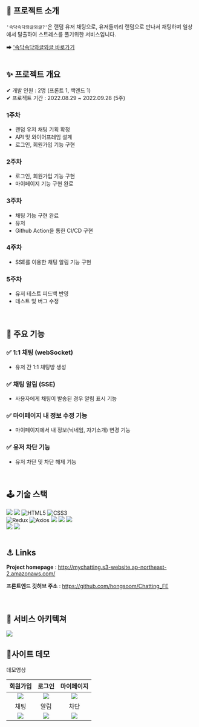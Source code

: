 ## 🤝 프로젝트 소개
`'속닥속닥와글와글?'`은 랜덤 유저 채팅으로, 유저들끼리 랜덤으로 만나서 채팅하며 일상에서 탈출하여 스트레스를 풀기위한 서비스입니다.<br/>

➡ ['속닥속닥와글와글 바로가기](http://mychatting.s3-website.ap-northeast-2.amazonaws.com/)  
<br/>

## ✨ 프로젝트 개요

✔ 개발 인원 : 2명 (프론트 1, 백엔드 1)
<br/>
✔ 프로젝트 기간 : 2022.08.29 ~ 2022.09.28 (5주)

### 1주차

- 랜덤 유저 채팅 기획 확정
- API 및 와이어프레임 설계
- 로그인, 회원가입 기능 구현 

### 2주차

- 로그인, 회원가입 기능 구현 
- 마이페이지 기능 구현 완료

### 3주차

- 채팅 기능 구현 완료
- 유저 
- Github Action을 통한 CI/CD 구현

### 4주차

- SSE를 이용한 채팅 알림 기능 구현

### 5주차

- 유저 테스트 피드백 반영
- 테스트 및 버그 수정

<br/>

## 🔧 주요 기능
### ✅ 1:1 채팅 (webSocket)

- 유저 간 1:1 채팅방 생성

### ✅ 채팅 알림 (SSE)

- 사용자에게 채팅이 발송된 경우 알림 표시 기능

### ✅ 마이페이지 내 정보 수정 기능

- 마이페이지에서 내 정보(닉네임, 자기소개) 변경 기능

### ✅ 유저 차단 기능

- 유저 차단 및 차단 해제 기능

<br/>

## 🕹 기술 스택
<div display=flex>
<img src="https://img.shields.io/badge/java-007396?style=for-the-badge&logo=java&logoColor=white">
<img src="https://img.shields.io/badge/javascript-F7DF1E?style=for-the-badge&logo=javascript&logoColor=black">
<img alt="HTML5" src ="https://img.shields.io/badge/HTML5-E34F26.svg?&style=for-the-badge&logo=HTML5&logoColor=white"/>
<img alt="CSS3" src ="https://img.shields.io/badge/CSS3-1572B6.svg?&style=for-the-badge&logo=CSS3&logoColor=white"/>
</div>
<div display=flex>
<img alt="Redux" src ="https://img.shields.io/badge/Redux-764ABC.svg?&style=for-the-badge&logo=Redux&logoColor=black"/>
<img alt="Axios" src ="https://img.shields.io/badge/Axios-6F02B5.svg?&style=for-the-badge&logo=Axios&logoColor=white"/>
<img src="https://img.shields.io/badge/Styled Components-F893D1?style=for-the-badge&logo=styledComponents&logoColor=white">
<img src="https://img.shields.io/badge/StompJS-008000?style=for-the-badge&logo=stompjs&logoColor=white">
<img src="https://img.shields.io/badge/SockJS-008000?style=for-the-badge&logo=sockjs&logoColor=white">
</div>
<div display=flex>
<img src="https://img.shields.io/badge/Github-000000?style=for-the-badge&logo=github&logoColor=white">
<img src="https://img.shields.io/badge/Github%20Actions-000000?style=for-the-badge&logo=github-actions&logoColor=white">
</div>
<br/>


## ⚓️ Links
**Project homepage** : http://mychatting.s3-website.ap-northeast-2.amazonaws.com/

**프론트엔드 깃허브 주소** : https://github.com/hongsoom/Chatting_FE

<br/>

## 📖 서비스 아키텍쳐
![](https://velog.velcdn.com/images/hongsoom/post/92befbec-cc10-48c3-ba34-fb6411a312c2/image.png)


## 🎥사이트 데모

<summary>데모영상</summary>
  
|회원가입|로그인|마이페이지| 
|:---:|:---:|:---:| 
|<img src="https://velog.velcdn.com/images/hongsoom/post/c21c84a6-0f07-4ba5-8701-461848a3e685/image.gif" />|<img src="https://velog.velcdn.com/images/hongsoom/post/918a6ddc-9cd1-43d4-bad1-8564d2313907/image.gif"/>|<img src="https://velog.velcdn.com/images/hongsoom/post/07abbf0e-842d-4877-8a1b-cd5110b83366/image.gif" />|
|채팅|알림|차단|
|<img src="https://velog.velcdn.com/images/hongsoom/post/c1716bd5-636e-49ca-ac56-b20deffc93b7/image.gif" />|<img src="https://velog.velcdn.com/images/hongsoom/post/b85d2806-7ab3-4d6b-8c54-7de00a36435d/image.gif" />|<img src="https://velog.velcdn.com/images/hongsoom/post/26867e42-8495-4b9b-a2b3-009ac3f9eb1a/image.gif" />|


<br />
